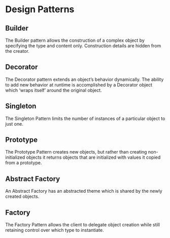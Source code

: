 # Design Patterns

## Builder

The Builder pattern allows the construction of a complex object by specifying the type and content only. Construction details are hidden from the creator.

## Decorator

The Decorator pattern extends an object’s behavior dynamically. The ability to add new behavior at runtime is accomplished by a Decorator object which ‘wraps itself’ around the original object.

## Singleton

The Singleton Pattern limits the number of instances of a particular object to just one.

## Prototype

The Prototype Pattern creates new objects, but rather than creating non-initialized objects it returns objects that are initialized with values it copied from a prototype.

## Abstract Factory

An Abstract Factory has an abstracted theme which is shared by the newly created objects.

## Factory

The Factory Pattern allows the client to delegate object creation while still retaining control over which type to instantiate.
